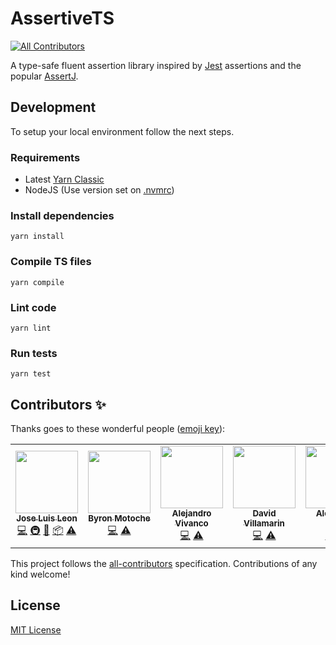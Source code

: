 # AssertiveTS
<!-- ALL-CONTRIBUTORS-BADGE:START - Do not remove or modify this section -->
[![All Contributors](https://img.shields.io/badge/all_contributors-6-orange.svg?style=flat-square)](#contributors-)
<!-- ALL-CONTRIBUTORS-BADGE:END -->

A type-safe fluent assertion library inspired by [Jest](https://jestjs.io/docs/expect) assertions and the popular [AssertJ](https://assertj.github.io/doc/).

## Development

To setup your local environment follow the next steps.

### Requirements

* Latest [Yarn Classic](https://classic.yarnpkg.com)
* NodeJS (Use version set on [.nvmrc](https://github.com/stackbuilders/assertive-ts/blob/master/.nvmrc))

### Install dependencies

```console
yarn install
```

### Compile TS files

```console
yarn compile
```

### Lint code

```console
yarn lint
```

### Run tests

```console
yarn test
```
## Contributors ✨

Thanks goes to these wonderful people ([emoji key](https://allcontributors.org/docs/en/emoji-key)):

<!-- ALL-CONTRIBUTORS-LIST:START - Do not remove or modify this section -->
<!-- prettier-ignore-start -->
<!-- markdownlint-disable -->
<table>
  <tr>
    <td align="center"><a href="https://github.com/JoseLion"><img src="https://avatars.githubusercontent.com/u/3087228?v=4?s=100" width="100px;" alt=""/><br /><sub><b>Jose Luis Leon</b></sub></a><br /><a href="https://github.com/stackbuilders/assertive-ts/commits?author=JoseLion" title="Code">💻</a> <a href="#infra-JoseLion" title="Infrastructure (Hosting, Build-Tools, etc)">🚇</a> <a href="#maintenance-JoseLion" title="Maintenance">🚧</a> <a href="#platform-JoseLion" title="Packaging/porting to new platform">📦</a> <a href="https://github.com/stackbuilders/assertive-ts/commits?author=JoseLion" title="Tests">⚠️</a></td>
    <td align="center"><a href="https://github.com/byrpatrick"><img src="https://avatars.githubusercontent.com/u/37427699?v=4?s=100" width="100px;" alt=""/><br /><sub><b>Byron Motoche</b></sub></a><br /><a href="https://github.com/stackbuilders/assertive-ts/commits?author=byrpatrick" title="Code">💻</a> <a href="https://github.com/stackbuilders/assertive-ts/commits?author=byrpatrick" title="Tests">⚠️</a></td>
    <td align="center"><a href="https://github.com/alejo0o"><img src="https://avatars.githubusercontent.com/u/60680371?v=4?s=100" width="100px;" alt=""/><br /><sub><b>Alejandro Vivanco</b></sub></a><br /><a href="https://github.com/stackbuilders/assertive-ts/commits?author=alejo0o" title="Code">💻</a> <a href="https://github.com/stackbuilders/assertive-ts/commits?author=alejo0o" title="Tests">⚠️</a></td>
    <td align="center"><a href="https://github.com/dalejo96"><img src="https://avatars.githubusercontent.com/u/77456654?v=4?s=100" width="100px;" alt=""/><br /><sub><b>David Villamarin</b></sub></a><br /><a href="https://github.com/stackbuilders/assertive-ts/commits?author=dalejo96" title="Code">💻</a> <a href="https://github.com/stackbuilders/assertive-ts/commits?author=dalejo96" title="Tests">⚠️</a></td>
    <td align="center"><a href="https://github.com/Alex0jk"><img src="https://avatars.githubusercontent.com/u/22301755?v=4?s=100" width="100px;" alt=""/><br /><sub><b>Alexander Mejía</b></sub></a><br /><a href="https://github.com/stackbuilders/assertive-ts/commits?author=Alex0jk" title="Code">💻</a> <a href="https://github.com/stackbuilders/assertive-ts/commits?author=Alex0jk" title="Tests">⚠️</a></td>
    <td align="center"><a href="https://github.com/ChristianSama"><img src="https://avatars.githubusercontent.com/u/43491324?v=4?s=100" width="100px;" alt=""/><br /><sub><b>Christian Samaniego</b></sub></a><br /><a href="https://github.com/stackbuilders/assertive-ts/commits?author=ChristianSama" title="Documentation">📖</a></td>
  </tr>
</table>

<!-- markdownlint-restore -->
<!-- prettier-ignore-end -->

<!-- ALL-CONTRIBUTORS-LIST:END -->

This project follows the [all-contributors](https://github.com/all-contributors/all-contributors) specification. Contributions of any kind welcome!

## License

[MIT License](https://github.com/stackbuilders/assertive-ts/blob/master/LICENSE)
